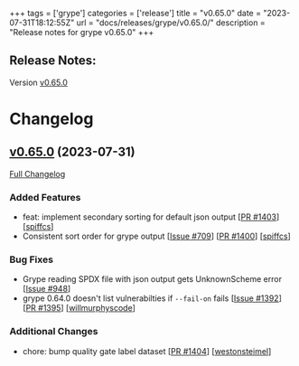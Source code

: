 +++
tags = ['grype']
categories = ['release']
title = "v0.65.0"
date = "2023-07-31T18:12:55Z"
url = "docs/releases/grype/v0.65.0/"
description = "Release notes for grype v0.65.0"
+++

## Release Notes:
Version [v0.65.0](https://github.com/anchore/grype/releases/tag/v0.65.0)

# Changelog

## [v0.65.0](https://github.com/anchore/grype/tree/v0.65.0) (2023-07-31)

[Full Changelog](https://github.com/anchore/grype/compare/v0.64.2...v0.65.0)

### Added Features

- feat: implement secondary sorting for default json output [[PR #1403](https://github.com/anchore/grype/pull/1403)] [[spiffcs](https://github.com/spiffcs)]
- Consistent sort order for grype output [[Issue #709](https://github.com/anchore/grype/issues/709)] [[PR #1400](https://github.com/anchore/grype/pull/1400)] [[spiffcs](https://github.com/spiffcs)]

### Bug Fixes

- Grype reading SPDX file with json output gets UnknownScheme error [[Issue #948](https://github.com/anchore/grype/issues/948)]
- grype 0.64.0 doesn't list vulnerabilties if `--fail-on` fails [[Issue #1392](https://github.com/anchore/grype/issues/1392)] [[PR #1395](https://github.com/anchore/grype/pull/1395)] [[willmurphyscode](https://github.com/willmurphyscode)]

### Additional Changes

- chore: bump quality gate label dataset [[PR #1404](https://github.com/anchore/grype/pull/1404)] [[westonsteimel](https://github.com/westonsteimel)]
